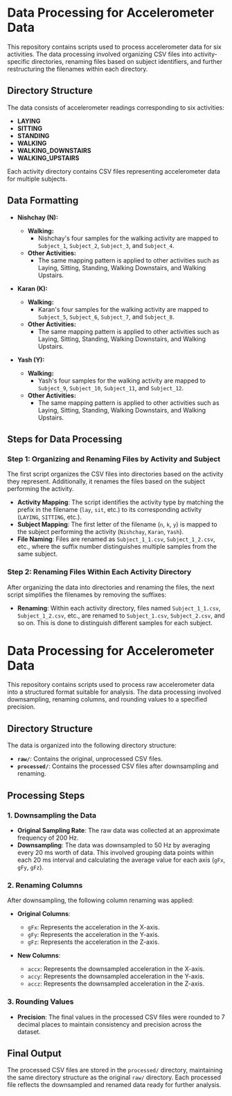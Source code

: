 # Data Processing for Accelerometer Data

This repository contains scripts used to process accelerometer data for six activities. The data processing involved organizing CSV files into activity-specific directories, renaming files based on subject identifiers, and further restructuring the filenames within each directory.

## Directory Structure

The data consists of accelerometer readings corresponding to six activities:

- **LAYING**
- **SITTING**
- **STANDING**
- **WALKING**
- **WALKING_DOWNSTAIRS**
- **WALKING_UPSTAIRS**

Each activity directory contains CSV files representing accelerometer data for multiple subjects.

## Data Formatting

- **Nishchay (N):**
  - **Walking:**
    - Nishchay's four samples for the walking activity are mapped to `Subject_1`, `Subject_2`, `Subject_3`, and `Subject_4`.
  - **Other Activities:**
    - The same mapping pattern is applied to other activities such as Laying, Sitting, Standing, Walking Downstairs, and Walking Upstairs.

- **Karan (K):**
  - **Walking:**
    - Karan's four samples for the walking activity are mapped to `Subject_5`, `Subject_6`, `Subject_7`, and `Subject_8`.
  - **Other Activities:**
    - The same mapping pattern is applied to other activities such as Laying, Sitting, Standing, Walking Downstairs, and Walking Upstairs.

- **Yash (Y):**
  - **Walking:**
    - Yash's four samples for the walking activity are mapped to `Subject_9`, `Subject_10`, `Subject_11`, and `Subject_12`.
  - **Other Activities:**
    - The same mapping pattern is applied to other activities such as Laying, Sitting, Standing, Walking Downstairs, and Walking Upstairs.

## Steps for Data Processing

### Step 1: Organizing and Renaming Files by Activity and Subject

The first script organizes the CSV files into directories based on the activity they represent. Additionally, it renames the files based on the subject performing the activity.

- **Activity Mapping**: The script identifies the activity type by matching the prefix in the filename (`lay`, `sit`, etc.) to its corresponding activity (`LAYING`, `SITTING`, etc.).
- **Subject Mapping**: The first letter of the filename (`n`, `k`, `y`) is mapped to the subject performing the activity (`Nishchay`, `Karan`, `Yash`).
- **File Naming**: Files are renamed as `Subject_1_1.csv`, `Subject_1_2.csv`, etc., where the suffix number distinguishes multiple samples from the same subject.

### Step 2: Renaming Files Within Each Activity Directory

After organizing the data into directories and renaming the files, the next script simplifies the filenames by removing the suffixes:

- **Renaming**: Within each activity directory, files named `Subject_1_1.csv`, `Subject_1_2.csv`, etc., are renamed to `Subject_1.csv`, `Subject_2.csv`, and so on. This is done to distinguish different samples for each subject.
# Data Processing for Accelerometer Data

This repository contains scripts used to process raw accelerometer data into a structured format suitable for analysis. The data processing involved downsampling, renaming columns, and rounding values to a specified precision.

## Directory Structure

The data is organized into the following directory structure:

- **`raw/`**: Contains the original, unprocessed CSV files.
- **`processed/`**: Contains the processed CSV files after downsampling and renaming.

## Processing Steps

### 1. Downsampling the Data

- **Original Sampling Rate**: The raw data was collected at an approximate frequency of 200 Hz.
- **Downsampling**: The data was downsampled to 50 Hz by averaging every 20 ms worth of data. This involved grouping data points within each 20 ms interval and calculating the average value for each axis (`gFx`, `gFy`, `gFz`).

### 2. Renaming Columns

After downsampling, the following column renaming was applied:

- **Original Columns**:
  - `gFx`: Represents the acceleration in the X-axis.
  - `gFy`: Represents the acceleration in the Y-axis.
  - `gFz`: Represents the acceleration in the Z-axis.
  
- **New Columns**:
  - `accx`: Represents the downsampled acceleration in the X-axis.
  - `accy`: Represents the downsampled acceleration in the Y-axis.
  - `accz`: Represents the downsampled acceleration in the Z-axis.

### 3. Rounding Values

- **Precision**: The final values in the processed CSV files were rounded to 7 decimal places to maintain consistency and precision across the dataset.

## Final Output

The processed CSV files are stored in the `processed/` directory, maintaining the same directory structure as the original `raw/` directory. Each processed file reflects the downsampled and renamed data ready for further analysis.
